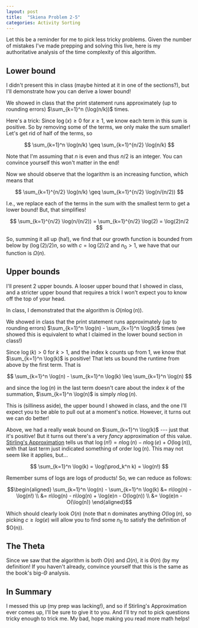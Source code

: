 ```yaml
---
layout: post
title:  "Skiena Problem 2-5"
categories: Activity Sorting
---
```


Let this be a reminder for me to pick less tricky problems. Given the number of mistakes I've made prepping and solving this live, here is my authoritative analysis of the time complexity of this algorithm. 
## Lower bound

I didn't present this in class (maybe hinted at it in one of the sections?), but I'll demonstrate how you can derive a lower bound!

We showed in class that the print statement runs approximately (up to rounding errors) $\sum_{k=1}^n (\log(n/k))$ times.

Here's a trick: Since $\log(x) \geq 0$ for $x \geq 1$, we know each term in this sum is positive. So by removing some of the terms, we only make the sum smaller! Let's get rid of half of the terms, so

$$ \sum_{k=1}^n \log(n/k) \geq \sum_{k=1}^{n/2} \log(n/k) $$

Note that I'm assuming that $n$ is even and thus $n/2$ is an integer. You can convince yourself this won't matter in the end! 

Now we should observe that the logarithm is an increasing function, which means that 

$$ \sum_{k=1}^{n/2} \log(n/k) \geq \sum_{k=1}^{n/2} \log(n/(n/2)) $$

I.e., we replace each of the terms in the sum with the smallest term to get a lower bound! But, that simplifies!

$$ \sum_{k=1}^{n/2} \log(n/(n/2)) = \sum_{k=1}^{n/2} \log(2) = \log(2)n/2 $$

So, summing it all up (ha!), we find that our growth function is bounded from below by $(\log(2)/2) n$, so with $c = \log(2)/2$ and $n_0 > 1$, we have that our function is $\Omega(n)$. 


## Upper bounds
I'll present 2 upper bounds. A looser upper bound that I showed in class, and a stricter upper bound that requires a trick I won't expect you to know off the top of your head.

In class, I demonstrated that the algorithm is $O(n\log(n))$.

We showed in class that the print statement runs approximately (up to rounding errors) $\sum_{k=1}^n \log(n) - \sum_{k=1}^n \log(k)$ times (we showed this is equivalent to what I claimed in the lower bound section in class!)

Since $\log(k) > 0$ for $k > 1$, and the index k counts up from 1, we know that $\sum_{k=1}^n \log(k)$ is positive! That lets us bound the runtime from above by the first term. That is

$$ \sum_{k=1}^n \log(n) - \sum_{k=1}^n \log(k) \leq \sum_{k=1}^n \log(n) $$

and since the $\log(n)$ in the last term doesn't care about the index $k$ of the summation, $\sum_{k=1}^n \log(n)$ is simply $n\log(n)$.

This is (silliness aside), the upper bound I showed in class, and the one I'll expect you to be able to pull out at a moment's notice. However, it turns out we can do better! 

Above, we had a really weak bound on $\sum_{k=1}^n \log(k)$ --- just that it's positive! But it turns out there's a very *fancy* approximation of this value. [Stirling's Approximation](https://en.wikipedia.org/wiki/Stirling%27s_approximation) tells us that $\log(n!) = n\log(n) - n\log(e) + O(\log(n))$, with that last term just indicated something of order $\log(n)$. This may not seem like it applies, but...

$$ \sum_{k=1}^n \log(k) = \log(\prod_k^n k) = \log(n!) $$

Remember sums of logs are logs of products! So, we can reduce as follows:

$$\begin{aligned} \sum_{k=1}^n \log(n) - \sum_{k=1}^n \log(k) &= n\log(n) - \log(n!) \\
 &= n\log(n) - n\log(n) + \log(e)n - O(log(n)) \\
 &= \log(e)n - O(\log(n)) \end{aligned}$$

Which should clearly look $O(n)$ (note that n dominates anything $O(\log(n)$, so picking $c\geq log(e)$ will allow you to find some $n_0$ to satisfy the definition of $O(n)).

## The Theta

Since we saw that the algorithm is both $O(n)$ and $\Omega(n)$, it is $\Theta(n)$ (by my definition! If you haven't already, convince yourself that this is the same as the book's big-$\Theta$ analysis.

## In Summary
 I messed this up (my prep was lacking!), and so if Stirling's Approximation ever comes up, I'll be sure to give it to you. And I'll try not to pick questions tricky enough to trick me. My bad, hope making you read more math helps!
